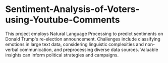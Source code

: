 # Sentiment-Analysis-of-Voters-using-Youtube-Comments
This project employs Natural Language Processing to predict sentiments on Donald Trump's re-election announcement. Challenges include classifying emotions in large text data, considering linguistic complexities and non-verbal communication, and preprocessing diverse data sources. Valuable insights can inform political strategies and campaigns.
